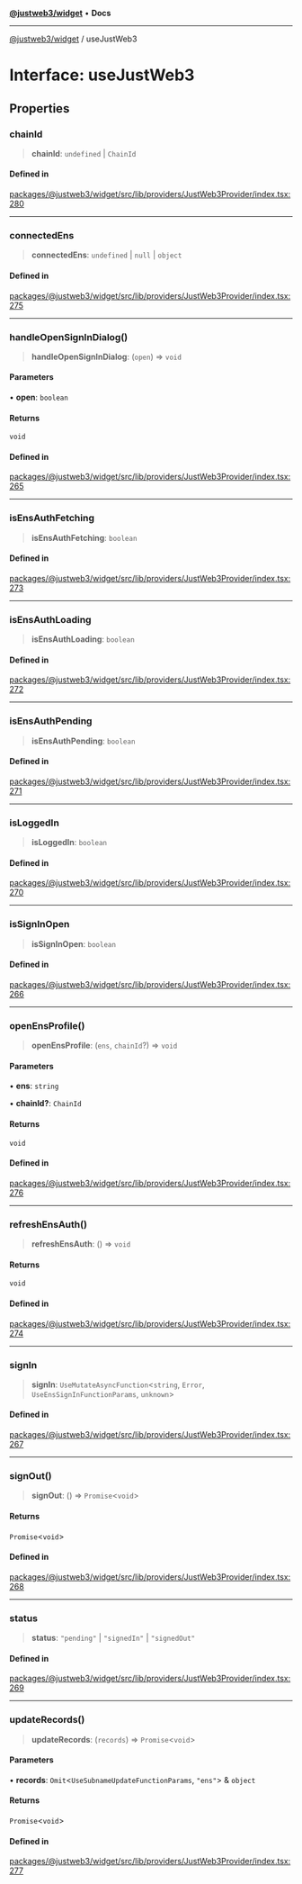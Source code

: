 [**@justweb3/widget**](../README.md) • **Docs**

***

[@justweb3/widget](../globals.md) / useJustWeb3

# Interface: useJustWeb3

## Properties

### chainId

> **chainId**: `undefined` \| `ChainId`

#### Defined in

[packages/@justweb3/widget/src/lib/providers/JustWeb3Provider/index.tsx:280](https://github.com/JustaName-id/JustaName-sdk/blob/dc845c10af242e3ca87d95ef392516ac0bfa8b95/packages/@justweb3/widget/src/lib/providers/JustWeb3Provider/index.tsx#L280)

***

### connectedEns

> **connectedEns**: `undefined` \| `null` \| `object`

#### Defined in

[packages/@justweb3/widget/src/lib/providers/JustWeb3Provider/index.tsx:275](https://github.com/JustaName-id/JustaName-sdk/blob/dc845c10af242e3ca87d95ef392516ac0bfa8b95/packages/@justweb3/widget/src/lib/providers/JustWeb3Provider/index.tsx#L275)

***

### handleOpenSignInDialog()

> **handleOpenSignInDialog**: (`open`) => `void`

#### Parameters

• **open**: `boolean`

#### Returns

`void`

#### Defined in

[packages/@justweb3/widget/src/lib/providers/JustWeb3Provider/index.tsx:265](https://github.com/JustaName-id/JustaName-sdk/blob/dc845c10af242e3ca87d95ef392516ac0bfa8b95/packages/@justweb3/widget/src/lib/providers/JustWeb3Provider/index.tsx#L265)

***

### isEnsAuthFetching

> **isEnsAuthFetching**: `boolean`

#### Defined in

[packages/@justweb3/widget/src/lib/providers/JustWeb3Provider/index.tsx:273](https://github.com/JustaName-id/JustaName-sdk/blob/dc845c10af242e3ca87d95ef392516ac0bfa8b95/packages/@justweb3/widget/src/lib/providers/JustWeb3Provider/index.tsx#L273)

***

### isEnsAuthLoading

> **isEnsAuthLoading**: `boolean`

#### Defined in

[packages/@justweb3/widget/src/lib/providers/JustWeb3Provider/index.tsx:272](https://github.com/JustaName-id/JustaName-sdk/blob/dc845c10af242e3ca87d95ef392516ac0bfa8b95/packages/@justweb3/widget/src/lib/providers/JustWeb3Provider/index.tsx#L272)

***

### isEnsAuthPending

> **isEnsAuthPending**: `boolean`

#### Defined in

[packages/@justweb3/widget/src/lib/providers/JustWeb3Provider/index.tsx:271](https://github.com/JustaName-id/JustaName-sdk/blob/dc845c10af242e3ca87d95ef392516ac0bfa8b95/packages/@justweb3/widget/src/lib/providers/JustWeb3Provider/index.tsx#L271)

***

### isLoggedIn

> **isLoggedIn**: `boolean`

#### Defined in

[packages/@justweb3/widget/src/lib/providers/JustWeb3Provider/index.tsx:270](https://github.com/JustaName-id/JustaName-sdk/blob/dc845c10af242e3ca87d95ef392516ac0bfa8b95/packages/@justweb3/widget/src/lib/providers/JustWeb3Provider/index.tsx#L270)

***

### isSignInOpen

> **isSignInOpen**: `boolean`

#### Defined in

[packages/@justweb3/widget/src/lib/providers/JustWeb3Provider/index.tsx:266](https://github.com/JustaName-id/JustaName-sdk/blob/dc845c10af242e3ca87d95ef392516ac0bfa8b95/packages/@justweb3/widget/src/lib/providers/JustWeb3Provider/index.tsx#L266)

***

### openEnsProfile()

> **openEnsProfile**: (`ens`, `chainId`?) => `void`

#### Parameters

• **ens**: `string`

• **chainId?**: `ChainId`

#### Returns

`void`

#### Defined in

[packages/@justweb3/widget/src/lib/providers/JustWeb3Provider/index.tsx:276](https://github.com/JustaName-id/JustaName-sdk/blob/dc845c10af242e3ca87d95ef392516ac0bfa8b95/packages/@justweb3/widget/src/lib/providers/JustWeb3Provider/index.tsx#L276)

***

### refreshEnsAuth()

> **refreshEnsAuth**: () => `void`

#### Returns

`void`

#### Defined in

[packages/@justweb3/widget/src/lib/providers/JustWeb3Provider/index.tsx:274](https://github.com/JustaName-id/JustaName-sdk/blob/dc845c10af242e3ca87d95ef392516ac0bfa8b95/packages/@justweb3/widget/src/lib/providers/JustWeb3Provider/index.tsx#L274)

***

### signIn

> **signIn**: `UseMutateAsyncFunction`\<`string`, `Error`, `UseEnsSignInFunctionParams`, `unknown`\>

#### Defined in

[packages/@justweb3/widget/src/lib/providers/JustWeb3Provider/index.tsx:267](https://github.com/JustaName-id/JustaName-sdk/blob/dc845c10af242e3ca87d95ef392516ac0bfa8b95/packages/@justweb3/widget/src/lib/providers/JustWeb3Provider/index.tsx#L267)

***

### signOut()

> **signOut**: () => `Promise`\<`void`\>

#### Returns

`Promise`\<`void`\>

#### Defined in

[packages/@justweb3/widget/src/lib/providers/JustWeb3Provider/index.tsx:268](https://github.com/JustaName-id/JustaName-sdk/blob/dc845c10af242e3ca87d95ef392516ac0bfa8b95/packages/@justweb3/widget/src/lib/providers/JustWeb3Provider/index.tsx#L268)

***

### status

> **status**: `"pending"` \| `"signedIn"` \| `"signedOut"`

#### Defined in

[packages/@justweb3/widget/src/lib/providers/JustWeb3Provider/index.tsx:269](https://github.com/JustaName-id/JustaName-sdk/blob/dc845c10af242e3ca87d95ef392516ac0bfa8b95/packages/@justweb3/widget/src/lib/providers/JustWeb3Provider/index.tsx#L269)

***

### updateRecords()

> **updateRecords**: (`records`) => `Promise`\<`void`\>

#### Parameters

• **records**: `Omit`\<`UseSubnameUpdateFunctionParams`, `"ens"`\> & `object`

#### Returns

`Promise`\<`void`\>

#### Defined in

[packages/@justweb3/widget/src/lib/providers/JustWeb3Provider/index.tsx:277](https://github.com/JustaName-id/JustaName-sdk/blob/dc845c10af242e3ca87d95ef392516ac0bfa8b95/packages/@justweb3/widget/src/lib/providers/JustWeb3Provider/index.tsx#L277)
